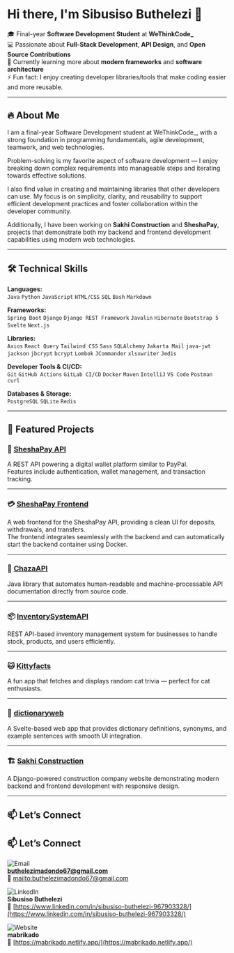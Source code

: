 # Hi there, I'm Sibusiso Buthelezi 👋  

🎓 Final-year **Software Development Student** at **WeThinkCode_**  
💻 Passionate about **Full-Stack Development**, **API Design**, and **Open Source Contributions**  
🌱 Currently learning more about **modern frameworks** and **software architecture**  
⚡ Fun fact: I enjoy creating developer libraries/tools that make coding easier and more reusable.  

---

## 🔥 About Me  
I am a final-year Software Development student at WeThinkCode_, with a strong foundation in programming fundamentals, agile development, teamwork, and web technologies.  

Problem-solving is my favorite aspect of software development — I enjoy breaking down complex requirements into manageable steps and iterating towards effective solutions.  

I also find value in creating and maintaining libraries that other developers can use. My focus is on simplicity, clarity, and reusability to support efficient development practices and foster collaboration within the developer community.  

Additionally, I have been working on **Sakhi Construction** and **SheshaPay**, projects that demonstrate both my backend and frontend development capabilities using modern web technologies.  

---

## 🛠️ Technical Skills  

**Languages:**  
`Java` `Python` `JavaScript` `HTML/CSS` `SQL` `Bash` `Markdown`  

**Frameworks:**  
`Spring Boot` `Django` `Django REST Framework` `Javalin` `Hibernate` `Bootstrap 5` `Svelte` `Next.js`  

**Libraries:**  
`Axios` `React Query` `Tailwind CSS` `Sass` `SQLAlchemy` `Jakarta Mail` `java-jwt` `jackson` `jbcrypt` `bcrypt` `Lombok` `JCommander` `xlsxwriter` `Jedis`  

**Developer Tools & CI/CD:**  
`Git` `GitHub Actions` `GitLab CI/CD` `Docker` `Maven` `IntelliJ` `VS Code` `Postman` `curl`  

**Databases & Storage:**  
`PostgreSQL` `SQLite` `Redis`  

---

## 📂 Featured Projects  

### 🏦 [SheshaPay API](https://github.com/mabrikado/sheshapayAPI)  
A REST API powering a digital wallet platform similar to PayPal.  
Features include authentication, wallet management, and transaction tracking.  

---

### 💳 [SheshaPay Frontend](https://github.com/mabrikado/sheshapayWeb)  
A web frontend for the SheshaPay API, providing a clean UI for deposits, withdrawals, and transfers.  
The frontend integrates seamlessly with the backend and can automatically start the backend container using Docker.  

---

### 🧩 [ChazaAPI](https://github.com/mabrikado/ChazaAPI)  
Java library that automates human-readable and machine-processable API documentation directly from source code.  

---

### 📦 [InventorySystemAPI](https://github.com/mabrikado/InventorySystemAPI)  
REST API-based inventory management system for businesses to handle stock, products, and users efficiently.  

---

### 🐱 [Kittyfacts](https://github.com/mabrikado/kittyfacts)  
A fun app that fetches and displays random cat trivia — perfect for cat enthusiasts.  

---

### 📖 [dictionaryweb](https://github.com/mabrikado/dictionaryweb)  
A Svelte-based web app that provides dictionary definitions, synonyms, and example sentences with smooth UI integration.  

---

### 🏗️ [Sakhi Construction](https://github.com/mabrikado/construction)  
A Django-powered construction company website demonstrating modern backend and frontend development with responsive design.  

---

## 📫 Let’s Connect  

## 📫 Let’s Connect  

![Email](https://img.shields.io/badge/Email-red?style=for-the-badge&logo=gmail&logoColor=white)  
**buthelezimadondo67@gmail.com**  
🔗 [mailto:buthelezimadondo67@gmail.com](mailto:buthelezimadondo67@gmail.com)  

![LinkedIn](https://img.shields.io/badge/LinkedIn-blue?style=for-the-badge&logo=linkedin&logoColor=white)  
**Sibusiso Buthelezi**  
🔗 [https://www.linkedin.com/in/sibusiso-buthelezi-967903328/](https://www.linkedin.com/in/sibusiso-buthelezi-967903328/)  

![Website](https://img.shields.io/badge/Website-1abc9c?style=for-the-badge&logo=netlify&logoColor=white)  
**mabrikado**  
🔗 [https://mabrikado.netlify.app/](https://mabrikado.netlify.app/)

